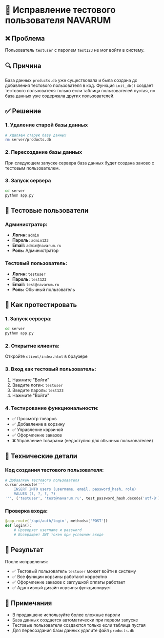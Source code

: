 # 🔧 Исправление тестового пользователя NAVARUM

## ❌ Проблема
Пользователь `testuser` с паролем `test123` не мог войти в систему.

## 🔍 Причина
База данных `products.db` уже существовала и была создана до добавления тестового пользователя в код. Функция `init_db()` создает тестового пользователя только если таблица пользователей пустая, но база данных уже содержала других пользователей.

## ✅ Решение

### 1. **Удаление старой базы данных**
```bash
# Удаляем старую базу данных
rm server/products.db
```

### 2. **Пересоздание базы данных**
При следующем запуске сервера база данных будет создана заново с тестовым пользователем.

### 3. **Запуск сервера**
```bash
cd server
python app.py
```

## 👤 Тестовые пользователи

### Администратор:
- **Логин:** `admin`
- **Пароль:** `admin123`
- **Email:** `admin@navarum.ru`
- **Роль:** Администратор

### Тестовый пользователь:
- **Логин:** `testuser`
- **Пароль:** `test123`
- **Email:** `test@navarum.ru`
- **Роль:** Обычный пользователь

## 🧪 Как протестировать

### 1. **Запуск сервера:**
```bash
cd server
python app.py
```

### 2. **Открытие клиента:**
Откройте `client/index.html` в браузере

### 3. **Вход как тестовый пользователь:**
1. Нажмите "Войти"
2. Введите логин: `testuser`
3. Введите пароль: `test123`
4. Нажмите "Войти"

### 4. **Тестирование функциональности:**
- ✅ Просмотр товаров
- ✅ Добавление в корзину
- ✅ Управление корзиной
- ✅ Оформление заказов
- ❌ Управление товарами (недоступно для обычных пользователей)

## 🔧 Технические детали

### Код создания тестового пользователя:
```python
# Добавляем тестового пользователя
cursor.execute('''
    INSERT INTO users (username, email, password_hash, role)
    VALUES (?, ?, ?, ?)
''', ('testuser', 'test@navarum.ru', test_password_hash.decode('utf-8'), 'user'))
```

### Проверка входа:
```python
@app.route('/api/auth/login', methods=['POST'])
def login():
    # Проверяет username и password
    # Возвращает JWT токен при успешном входе
```

## 🚀 Результат

После исправления:
- ✅ Тестовый пользователь `testuser` может войти в систему
- ✅ Все функции корзины работают корректно
- ✅ Оформление заказов с заглушкой оплаты работает
- ✅ Адаптивный дизайн корзины функционирует

## 📝 Примечания

- В продакшене используйте более сложные пароли
- База данных создается автоматически при первом запуске
- Тестовые пользователи создаются только если таблица пустая
- Для пересоздания базы данных удалите файл `products.db` 